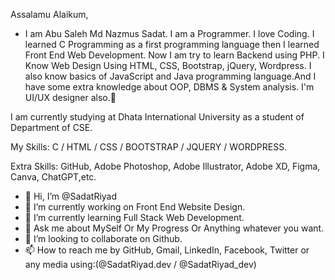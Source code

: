 
Assalamu Alaikum,
- I am Abu Saleh Md Nazmus Sadat.
I am a Programmer.
I love Coding. I learned C Programming as a first programming language then I learned Front End Web Development. Now I am try to learn Backend using PHP. I Know Web Design Using HTML, CSS, Bootstrap, jQuery, Wordpress. 
I also know basics of JavaScript and Java programming language.And I have some extra knowledge about OOP, DBMS & System analysis.
I'm UI/UX designer also.🙂

I am currently studying at Dhata International University as a student of Department of CSE.

My Skills: C / HTML / CSS / BOOTSTRAP / JQUERY / WORDPRESS.

Extra Skills: GitHub, Adobe Photoshop, Adobe Illustrator, Adobe XD, Figma, Canva, ChatGPT,etc.


- 👋 Hi, I’m @SadatRiyad
- 🔭 I’m currently working on Front End Website Design.
- 🌱 I’m currently learning Full Stack Web Development.
- 💬 Ask me about MySelf Or My Progress Or Anything whatever you want.
- 💞️ I’m looking to collaborate on Github.
- 📫 How to reach me by GitHub, Gmail, LinkedIn, Facebook, Twitter or any media using:(@SadatRiyad.dev / @SadatRiyad_dev)

<!---
SadatRiyad/SadatRiyad is a ✨ special ✨ repository because its `README.md` (this file) appears on your GitHub profile.
You can click the Preview link to take a look at your changes.
--->
